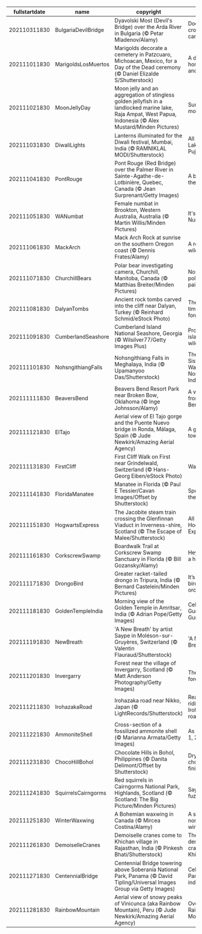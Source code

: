 |fullstartdate|name|copyright|title|image|
|--|--|--|--|--|
202110311830|BulgariaDevilBridge|Dyavolski Most (Devil's Bridge) over the Arda River in Bulgaria (© Petar Mladenov/Alamy)|Does this crossing carry a curse?|![](/en-IN/2021/11/202110311830BulgariaDevilBridge.jpg)|
202111011830|MarigoldsLosMuertos|Marigolds decorate a cemetery in Patzcuaro, Michoacan, Mexico, for a Day of the Dead ceremony (© Daniel Elizalde S/Shutterstock)|A day to honour the ancestors|![](/en-IN/2021/11/202111011830MarigoldsLosMuertos.jpg)|
202111021830|MoonJellyDay|Moon jelly and an aggregation of stingless golden jellyfish in a landlocked marine lake, Raja Ampat, West Papua, Indonesia (© Alex Mustard/Minden Pictures)|Sunshine on a moon jelly|![](/en-IN/2021/11/202111021830MoonJellyDay.jpg)|
202111031830|DiwaliLights|Lanterns illuminated for the Diwali festival, Mumbai, India (© RAMNIKLAL MODI/Shutterstock)|All aglow for Lakshmi Pujan|![](/en-IN/2021/11/202111031830DiwaliLights.jpg)|
202111041830|PontRouge|Pont Rouge (Red Bridge) over the Palmer River in Sainte-Agathe-de-Lotbinière, Quebec, Canada (© Jean Surprenant/Getty Images)|A bridge to the past|![](/en-IN/2021/11/202111041830PontRouge.jpg)|
202111051830|WANumbat|Female numbat in Brookton, Western Australia, Australia (© Martin Willis/Minden Pictures)|It's World Numbat Day!|![](/en-IN/2021/11/202111051830WANumbat.jpg)|
202111061830|MackArch|Mack Arch Rock at sunrise on the southern Oregon coast (© Dennis Frates/Alamy)|A rocky wildlife refuge|![](/en-IN/2021/11/202111061830MackArch.jpg)|
202111071830|ChurchillBears|Polar bear investigating camera, Churchill, Manitoba, Canada (© Matthias Breiter/Minden Pictures)|Nosing in on a polar bear pair|![](/en-IN/2021/11/202111071830ChurchillBears.jpg)|
202111081830|DalyanTombs|Ancient rock tombs carved into the cliff near Dalyan, Turkey (© Reinhard Schmid/eStock Photo)|The land that time almost forgot|![](/en-IN/2021/11/202111081830DalyanTombs.jpg)|
202111091830|CumberlandSeashore|Cumberland Island National Seashore, Georgia (© Wilsilver77/Getty Images Plus)|Protecting an island wilderness|![](/en-IN/2021/11/202111091830CumberlandSeashore.jpg)|
202111101830|NohsngithiangFalls|Nohsngithiang Falls in Meghalaya, India (© Upamanyoo Das/Shutterstock)|The Seven Sisters Waterfalls in Northeast India|![](/en-IN/2021/11/202111101830NohsngithiangFalls.jpg)|
202111111830|BeaversBend|Beavers Bend Resort Park near Broken Bow, Oklahoma (© Inge Johnsson/Alamy)|A vivid scene from Beavers Bend|![](/en-IN/2021/11/202111111830BeaversBend.jpg)|
202111121830|ElTajo|Aerial view of El Tajo gorge and the Puente Nuevo bridge in Ronda, Málaga, Spain (© Jude Newkirk/Amazing Aerial Agency)|A gorge-ous town divided|![](/en-IN/2021/11/202111121830ElTajo.jpg)|
202111131830|FirstCliff|First Cliff Walk on First near Grindelwald, Switzerland (© Hans-Georg Eiben/eStock Photo)|Walking on air|![](/en-IN/2021/11/202111131830FirstCliff.jpg)|
202111141830|FloridaManatee|Manatee in Florida (© Paul E Tessier/Cavan Images/Offset by Shutterstock)|Spotlight on the 'sea cow'|![](/en-IN/2021/11/202111141830FloridaManatee.jpg)|
202111151830|HogwartsExpress|The Jacobite steam train crossing the Glenfinnan Viaduct in Inverness-shire, Scotland (© The Escape of Malee/Shutterstock)|All aboard the Hogwarts Express|![](/en-IN/2021/11/202111151830HogwartsExpress.jpg)|
202111161830|CorkscrewSwamp|Boardwalk Trail at Corkscrew Swamp Sanctuary in Florida (© Bill Gozansky/Alamy)|Hey you: Take a hike!|![](/en-IN/2021/11/202111161830CorkscrewSwamp.jpg)|
202111171830|DrongoBird|Greater racket-tailed drongo in Tripura, India (© Bernard Castelein/Minden Pictures)|It’s all a one-bird orchestra…|![](/en-IN/2021/11/202111171830DrongoBird.jpg)|
202111181830|GoldenTempleIndia|Morning view of the Golden Temple in Amritsar, India (© Adrian Pope/Getty Images)|Celebrating Guru Nanak Gurpurab|![](/en-IN/2021/11/202111181830GoldenTempleIndia.jpg)|
202111191830|NewBreath|'A New Breath' by artist Saype in Moléson-sur-Gruyères, Switzerland (© Valentin Flauraud/Shutterstock)|'A New Breath'|![](/en-IN/2021/11/202111191830NewBreath.jpg)|
202111201830|Invergarry|Forest near the village of Invergarry, Scotland (© Matt Anderson Photography/Getty Images)|The frosted forest|![](/en-IN/2021/11/202111201830Invergarry.jpg)|
202111211830|IrohazakaRoad|Irohazaka road near Nikko, Japan (© LightRecords/Shutterstock)|Reading and riding on Irohazaka road|![](/en-IN/2021/11/202111211830IrohazakaRoad.jpg)|
202111221830|AmmoniteShell|Cross-section of a fossilized ammonite shell (© Marianna Armata/Getty Images)|As easy as 1, 1, 2, 3…|![](/en-IN/2021/11/202111221830AmmoniteShell.jpg)|
202111231830|ChocoHillBohol|Chocolate Hills in Bohol, Philippines (© Danita Delimont/Offset by Shutterstock)|Dry, with a chocolaty finish|![](/en-IN/2021/11/202111231830ChocoHillBohol.jpg)|
202111241830|SquirrelsCairngorms|Red squirrels in Cairngorms National Park, Highlands, Scotland (© Scotland: The Big Picture/Minden Pictures)|Say Hi to our fuzzy friends|![](/en-IN/2021/11/202111241830SquirrelsCairngorms.jpg)|
202111251830|WinterWaxwing|A Bohemian waxwing in Canada (© Mircea Costina/Alamy)|A sociable nomad in winter|![](/en-IN/2021/11/202111251830WinterWaxwing.jpg)|
202111261830|DemoiselleCranes|Demoiselle cranes come to Khichan village in Rajasthan, India (© Pinkesh Bhati/Shutterstock)|The demoiselle cranes of Khichan|![](/en-IN/2021/11/202111261830DemoiselleCranes.jpg)|
202111271830|CentennialBridge|Centennial Bridge towering above Soberanía National Park, Panama (© David Tipling/Universal Images Group via Getty Images)|Celebrating Panama's independence|![](/en-IN/2021/11/202111271830CentennialBridge.jpg)|
202111281830|RainbowMountain|Aerial view of snowy peaks of Vinicunca (aka Rainbow Mountain), Peru (© Jude Newkirk/Amazing Aerial Agency)|Over the Rainbow Mountain|![](/en-IN/2021/11/202111281830RainbowMountain.jpg)|

